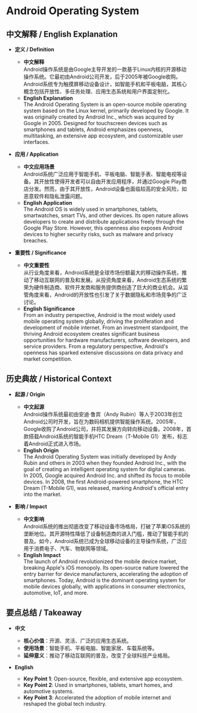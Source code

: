 # Android Operating System

## 中文解释 / English Explanation

* **定义 / Definition**  
  - **中文解释**  
    Android操作系统是由Google主导开发的一款基于Linux内核的开源移动操作系统。它最初由Android公司开发，后于2005年被Google收购。Android系统专为触摸屏移动设备设计，如智能手机和平板电脑，其核心概念包括开放性、多任务处理、应用生态系统和用户界面定制化。  
  - **English Explanation**  
    The Android Operating System is an open-source mobile operating system based on the Linux kernel, primarily developed by Google. It was originally created by Android Inc., which was acquired by Google in 2005. Designed for touchscreen devices such as smartphones and tablets, Android emphasizes openness, multitasking, an extensive app ecosystem, and customizable user interfaces.

* **应用 / Application**  
  - **中文应用场景**  
    Android系统广泛应用于智能手机、平板电脑、智能手表、智能电视等设备。其开放性使得开发者可以自由开发应用程序，并通过Google Play商店分发。然而，由于其开放性，Android设备也面临较高的安全风险，如恶意软件和隐私泄露问题。  
  - **English Application**  
    The Android OS is widely used in smartphones, tablets, smartwatches, smart TVs, and other devices. Its open nature allows developers to create and distribute applications freely through the Google Play Store. However, this openness also exposes Android devices to higher security risks, such as malware and privacy breaches.

* **重要性 / Significance**  
  - **中文重要性**  
    从行业角度来看，Android系统是全球市场份额最大的移动操作系统，推动了移动互联网的普及和发展。从投资角度来看，Android生态系统的繁荣为硬件制造商、软件开发商和服务提供商创造了巨大的商业机会。从监管角度来看，Android的开放性也引发了关于数据隐私和市场竞争的广泛讨论。  
  - **English Significance**  
    From an industry perspective, Android is the most widely used mobile operating system globally, driving the proliferation and development of mobile internet. From an investment standpoint, the thriving Android ecosystem creates significant business opportunities for hardware manufacturers, software developers, and service providers. From a regulatory perspective, Android's openness has sparked extensive discussions on data privacy and market competition.

## 历史典故 / Historical Context

* **起源 / Origin**  
  - **中文起源**  
    Android操作系统最初由安迪·鲁宾（Andy Rubin）等人于2003年创立Android公司时开发，旨在为数码相机提供智能操作系统。2005年，Google收购了Android公司，并将其发展方向转向移动设备。2008年，首款搭载Android系统的智能手机HTC Dream（T-Mobile G1）发布，标志着Android正式进入市场。  
  - **English Origin**  
    The Android Operating System was initially developed by Andy Rubin and others in 2003 when they founded Android Inc., with the goal of creating an intelligent operating system for digital cameras. In 2005, Google acquired Android Inc. and shifted its focus to mobile devices. In 2008, the first Android-powered smartphone, the HTC Dream (T-Mobile G1), was released, marking Android's official entry into the market.

* **影响 / Impact**  
  - **中文影响**  
    Android系统的推出彻底改变了移动设备市场格局，打破了苹果iOS系统的垄断地位。其开源特性降低了设备制造商的进入门槛，推动了智能手机的普及。如今，Android系统已成为全球移动设备的主导操作系统，广泛应用于消费电子、汽车、物联网等领域。  
  - **English Impact**  
    The launch of Android revolutionized the mobile device market, breaking Apple's iOS monopoly. Its open-source nature lowered the entry barrier for device manufacturers, accelerating the adoption of smartphones. Today, Android is the dominant operating system for mobile devices globally, with applications in consumer electronics, automotive, IoT, and more.

## 要点总结 / Takeaway

* **中文**  
  - **核心价值**：开源、灵活、广泛的应用生态系统。  
  - **使用场景**：智能手机、平板电脑、智能家居、车载系统等。  
  - **延伸意义**：推动了移动互联网的普及，改变了全球科技产业格局。  

* **English**  
  - **Key Point 1**: Open-source, flexible, and extensive app ecosystem.  
  - **Key Point 2**: Used in smartphones, tablets, smart homes, and automotive systems.  
  - **Key Point 3**: Accelerated the adoption of mobile internet and reshaped the global tech industry.